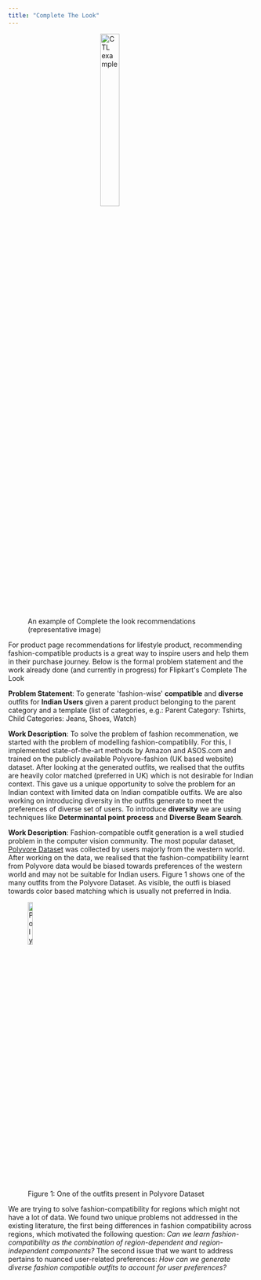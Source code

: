 ```yaml
---
title: "Complete The Look"
---
```

<head>
<!-- Global site tag (gtag.js) - Google Analytics -->
<script async src="https://www.googletagmanager.com/gtag/js?id=G-NB6TYSXY61"></script>
<script>
  window.dataLayer = window.dataLayer || [];
  function gtag(){dataLayer.push(arguments);}
  gtag('js', new Date());

  gtag('config', 'G-NB6TYSXY61');
</script>
</head>
<figure>
<img style="margin-left: auto; display: block; margin-right: auto;" src="https://harshm121.github.io/Projects/ctl_example.jpeg" alt="CTL example" width="30%">
<br>
<figcaption>An example of Complete the look recommendations (representative image)</figcaption>
</figure>

For product page recommendations for lifestyle product, recommending fashion-compatible products is a great way to inspire users and help them in their purchase journey. Below is the formal problem statement and the work already done (and currently in progress) for Flipkart's Complete The Look

**Problem Statement**: To generate 'fashion-wise' **compatible** and **diverse** outfits for **Indian Users** given a parent product belonging to the parent category and a template (list of categories, e.g.: Parent Category: Tshirts, Child Categories: Jeans, Shoes, Watch)


**Work Description**: To solve the problem of fashion recommenation, we started with the problem of modelling fashion-compatiblily. For this, I implemented state-of-the-art methods by Amazon and ASOS.com  and trained on the publicly available Polyvore-fashion (UK based website) dataset. After looking at the generated outfits, we realised that the outfits are heavily color matched (preferred in UK) which is not desirable for Indian context. This gave us a unique opportunity to solve the problem for an Indian context with limited data on Indian compatible outfits. 
We are also working on introducing diversity in the outfits generate to meet the preferences of diverse set of users. To introduce **diversity** we are using techniques like **Determinantal point process** and **Diverse Beam Search**. 

**Work Description**: Fashion-compatible outfit generation is a well studied problem in the computer vision community. The most popular dataset, [Polyvore Dataset](https://arxiv.org/pdf/1803.09196.pdf) was collected by users majorly from the western world. After working on the data, we realised that the fashion-compatibility learnt from Polyvore data would be biased towards preferences of the western world and may not be suitable for Indian users. Figure 1 shows one of the many outfits from the Polyvore Dataset. As visible, the outfi is biased towards color based matching which is usually not preferred in India. 

<figure>
<img src="https://harshm121.github.io/Projects/polyvore_example.jpeg" alt="Polyvore example" width="15%">
<br>
<figcaption>Figure 1: One of the outfits present in Polyvore Dataset</figcaption>
</figure>

We are trying to solve fashion-compatibility for regions which might not have a lot of data. We found two unique problems not addressed in the existing literature, the first being differences in fashion compatibility across regions, which motivated the following question: *Can we learn fashion-compatibility as the combination of region-dependent and region-independent components?* The second issue that we want to address pertains to nuanced user-related preferences: *How can we generate diverse fashion compatible outfits to account for user preferences?*



